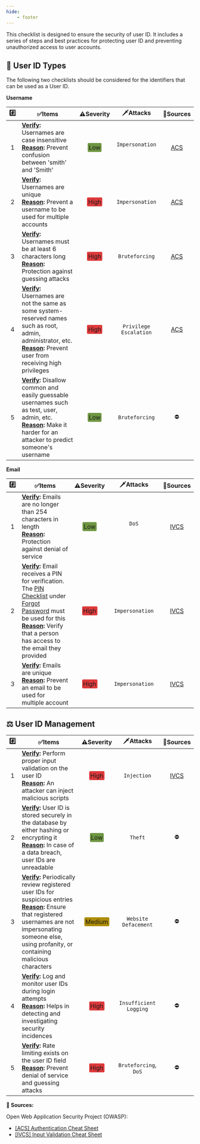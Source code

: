 ```yaml
---
hide:
    - footer
---
```


This checklist is designed to ensure the security of user ID. It includes a series of steps and best practices for protecting user ID and preventing unauthorized access to user accounts.

## 🪪 User ID Types

The following two checklists should be considered for the identifiers that can be used as a User ID.

**Username**

| #️⃣  | ✅Items                                                                                                                                                                                           |                                         ⚠️Severity                                         |                         🗡️Attacks                          |  🔗Sources  |
| :-: | ------------------------------------------------------------------------------------------------------------------------------------------------------------------------------------------------- | :----------------------------------------------------------------------------------------: | :--------------------------------------------------------: | :---------: |
|  1  | **<ins>Verify</ins>:** Usernames are case insensitive </br> **<ins>Reason</ins>:** Prevent confusion between 'smith' and 'Smith'                                                                  | <span style="background-color:#6e9642; border-radius: 3px; padding: 2px 3px; ">Low </span> | `Impersonation` <span style="opacity:0">`xxxxxxxxxx`</div> | [ACS](#ACS) |
|  2  | **<ins>Verify</ins>:** Usernames are unique </br> **<ins>Reason</ins>:** Prevent a username to be used for multiple accounts                                                                      | <span style="background-color:#de3a3c; border-radius: 3px; padding: 2px 3px">High </span>  |                      `Impersonation`                       | [ACS](#ACS) |
|  3  | **<ins>Verify</ins>:** Usernames must be at least 6 characters long </br> **<ins>Reason</ins>:** Protection against guessing attacks                                                              | <span style="background-color:#de3a3c; border-radius: 3px; padding: 2px 3px">High </span>  |                       `Bruteforcing`                       | [ACS](#ACS) |
|  4  | **<ins>Verify</ins>:** Usernames are not the same as some system-reserved names such as root, admin, administrator, etc. </br> **<ins>Reason</ins>:** Prevent user from receiving high privileges | <span style="background-color:#de3a3c; border-radius: 3px; padding: 2px 3px">High </span>  |                   `Privilege Escalation`                   | [ACS](#ACS) |
|  5  | **<ins>Verify</ins>:** Disallow common and easily guessable usernames such as test, user, admin, etc. </br> **<ins>Reason</ins>:** Make it harder for an attacker to predict someone's username   | <span style="background-color:#6e9642; border-radius: 3px; padding: 2px 3px; ">Low </span> |                       `Bruteforcing`                       |     ⛔      |

**Email**

| #️⃣  | ✅Items                                                                                                                                                                                                                                                                               |                                         ⚠️Severity                                         |                       🗡️Attacks                       |   🔗Sources   |
| :-: | ------------------------------------------------------------------------------------------------------------------------------------------------------------------------------------------------------------------------------------------------------------------------------------- | :----------------------------------------------------------------------------------------: | :---------------------------------------------------: | :-----------: |
|  1  | **<ins>Verify</ins>:** Emails are no longer than 254 characters in length </br> **<ins>Reason</ins>:** Protection against denial of service                                                                                                                                           | <span style="background-color:#6e9642; border-radius: 3px; padding: 2px 3px; ">Low </span> | `DoS` <span style="opacity:0">`xxxxxxxxxxxxxxx`</div> | [IVCS](#IVCS) |
|  2  | **<ins>Verify</ins>:** Email receives a PIN for verification. The [PIN Checklist](./Password.md#forgot-password) under [Forgot Password](./Password.md#forgot-password) must be used for this </br> **<ins>Reason</ins>:** Verify that a person has access to the email they provided | <span style="background-color:#de3a3c; border-radius: 3px; padding: 2px 3px">High </span>  |                    `Impersonation`                    | [IVCS](#IVCS) |
|  3  | **<ins>Verify</ins>:** Emails are unique </br> **<ins>Reason</ins>:** Prevent an email to be used for multiple account                                                                                                                                                                | <span style="background-color:#de3a3c; border-radius: 3px; padding: 2px 3px">High </span>  |                    `Impersonation`                    | [IVCS](#IVCS) |

## ⚖️ User ID Management

| #️⃣  | ✅Items                                                                                                                                                                                                                                     |                                          ⚠️Severity                                           |       🗡️Attacks        |   🔗Sources   |
| :-: | ------------------------------------------------------------------------------------------------------------------------------------------------------------------------------------------------------------------------------------------- | :-------------------------------------------------------------------------------------------: | :--------------------: | :-----------: |
|  1  | **<ins>Verify</ins>:** Perform proper input validation on the user ID </br> **<ins>Reason</ins>:** An attacker can inject malicious scripts                                                                                                 |   <span style="background-color:#de3a3c; border-radius: 3px; padding: 2px 3px">High </span>   |      `Injection`       | [IVCS](#IVCS) |
|  2  | **<ins>Verify</ins>:** User ID is stored securely in the database by either hashing or encrypting it </br> **<ins>Reason</ins>:** In case of a data breach, user IDs are unreadable                                                         |  <span style="background-color:#6e9642; border-radius: 3px; padding: 2px 3px; ">Low </span>   |        `Theft`         |      ⛔       |
|  3  | **<ins>Verify</ins>:** Periodically review registered user IDs for suspicious entries </br> **<ins>Reason</ins>:** Ensure that registered usernames are not impersonating someone else, using profanity, or containing malicious characters | <span style="background-color:#ad8c07; border-radius: 3px; padding: 2px 3px; ">Medium </span> |  `Website Defacement`  |      ⛔       |
|  4  | **<ins>Verify</ins>:** Log and monitor user IDs during login attempts </br> **<ins>Reason</ins>:** Helps in detecting and investigating security incidences                                                                                 |   <span style="background-color:#de3a3c; border-radius: 3px; padding: 2px 3px">High </span>   | `Insufficient Logging` |      ⛔       |
|  5  | **<ins>Verify</ins>:** Rate limiting exists on the user ID field </br> **<ins>Reason</ins>:** Prevent denial of service and guessing attacks                                                                                                |   <span style="background-color:#de3a3c; border-radius: 3px; padding: 2px 3px">High </span>   | `Bruteforcing`, `DoS`  |      ⛔       |

**🔗 Sources:**

Open Web Application Security Project (OWASP):

-   <a href="https://cheatsheetseries.owasp.org/cheatsheets/Authentication_Cheat_Sheet.html" target="_blank" id="ACS">[ACS] Authentication Cheat Sheet</a>
-   <a href="https://cheatsheetseries.owasp.org/cheatsheets/Input_Validation_Cheat_Sheet.html#email-address-validation" target="_blank" id="IVCS">[IVCS] Input Validation Cheat Sheet</a>
